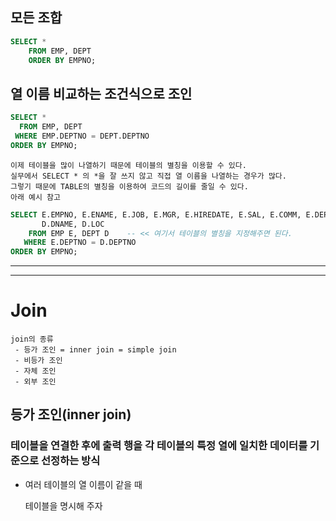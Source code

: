 ## 모든 조합
```SQL
SELECT *
    FROM EMP, DEPT
    ORDER BY EMPNO;
```

## 열 이름 비교하는 조건식으로 조인
```SQL
SELECT *
  FROM EMP, DEPT
 WHERE EMP.DEPTNO = DEPT.DEPTNO
ORDER BY EMPNO;

```

```TEXT
이제 테이블을 많이 나열하기 때문에 테이블의 별칭을 이용할 수 있다.
실무에서 SELECT * 의 *을 잘 쓰지 않고 직접 열 이름을 나열하는 경우가 많다.
그렇기 때문에 TABLE의 별칭을 이용하여 코드의 길이를 줄일 수 있다.
아래 예시 참고
```
```SQL
SELECT E.EMPNO, E.ENAME, E.JOB, E.MGR, E.HIREDATE, E.SAL, E.COMM, E.DEPTNO,
       D.DNAME, D.LOC
    FROM EMP E, DEPT D    -- << 여기서 테이블의 별칭을 지정해주면 된다.
   WHERE E.DEPTNO = D.DEPTNO
ORDER BY EMPNO;
```

***
***
# Join
```text
join의 종류
 - 등가 조인 = inner join = simple join
 - 비등가 조인
 - 자체 조인
 - 외부 조인
```

## 등가 조인(inner join)
### 테이블을 연결한 후에 출력 행을 각 테이블의 특정 열에 일치한 데이터를 기준으로 선정하는 방식
- 여러 테이블의 열 이름이 같을 때

  테이블을 명시해 주자
